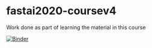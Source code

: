 # fastai2020-coursev4
Work done as part of learning the material in this course

[![Binder](https://mybinder.org/badge_logo.svg)](https://mybinder.org/v2/gh/rkishore/fastai2020-coursev4/master?filepath=nbs%2Fbear_classifier.ipynb)
